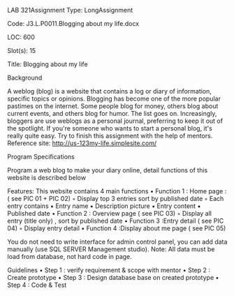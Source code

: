 LAB 321Assignment
Type:
LongAssignment

Code:
J3.L.P0011.Blogging about my life.docx

LOC:
600

Slot(s):
15

Title: Blogging about my life
	
Background

A weblog (blog) is a website that contains a log or diary of information, specific topics or opinions. Blogging has become one of the more popular pastimes on the internet. Some people blog for money, others blog about current events, and others blog for humor. The list goes on. Increasingly, bloggers are use weblogs as a personal journal, preferring to keep it out of the spotlight. If you're someone who wants to start a personal blog, it's really quite easy. Try to finish this assignment with the help of mentors.
Reference site: http://us-123my-life.simplesite.com/

Program Specifications

Program a web blog to make your diary online, detail functions of this website is described below

Features:
This website contains 4 main functions
    • Function 1 :  Home page : ( see PIC 01 + PIC 02)
        ◦ Display top 3 entries sort by published date
        ◦ Each entry contains
            ▪ Entry name
            ▪ Description picture
            ▪ Entry content
            ▪ Published date
    • Function 2 : Overview page ( see PIC 03) 
        ◦ Display all entry (title only) , sort by published date
    • Function 3 :Entry detail ( see PIC 04)
        ◦ Display entry detail
    • Function 4 :Display about me page  ( see PIC 05)


You do not need to write interface for admin control panel, you can add data manually (use SQL SERVER Management studio).
Note: All data must be load from database, not hard code in page.

Guidelines
    • Step 1 : verify requirement & scope with mentor
    • Step 2 : Create prototype
    • Step 3 : Design database base on created prototype
    • Step 4 : Code & Test

